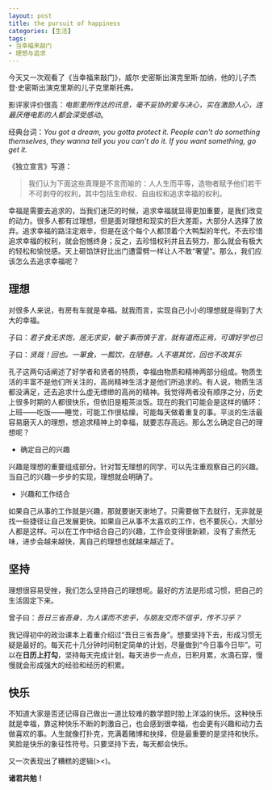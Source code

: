 ```yaml
---
layout: post
title: the pursuit of happiness
categories: [生活]
tags:
- 当幸福来敲门
- 理想与追求
---
```

今天又一次观看了《当幸福来敲门》，威尔·史密斯出演克里斯·加纳，他的儿子杰登·史密斯出演克里斯的儿子克里斯托弗。

影评家评价很高：*电影里所传达的讯息，毫不妥协的爱与决心，实在激励人心，连最厌倦电影的人都会深受感动*。

经典台词：*You got a dream, you gotta protect it. People can't do something themselves, they wanna tell you you can't do it. If you want something, go get it.*

《独立宣言》写道：

> 我们认为下面这些真理是不言而喻的：人人生而平等，造物者赋予他们若干不可剥夺的权利，其中包括生命权、自由权和追求幸福的权利。

幸福是需要去追求的，当我们迷茫的时候，追求幸福就显得更加重要，是我们改变的动力。很多人都有过理想，但是面对理想和现实的巨大差距，大部分人选择了放弃。追求幸福的路注定艰辛，但是在这个每个人都顶着个大鸭梨的年代，不去珍惜追求幸福的权利，就会抱憾终身；反之，去珍惜权利并且去努力，那么就会有极大的轻松和愉悦感。天上砸馅饼好比出门遭雷劈一样让人不敢“奢望”。那么，我们应该怎么去追求幸福呢？

## 理想

对很多人来说，有房有车就是幸福。就我而言，实现自己小小的理想就是得到了大大的幸福。

子曰：*君子食无求饱，居无求安，敏于事而慎于言，就有道而正焉，可谓好学也已*

子曰：*贤哉！回也。一箪食，一瓢饮，在陋巷。人不堪其忧，回也不改其乐*

孔子这两句话阐述了好学者和贤者的特质，幸福由物质和精神两部分组成。物质生活的丰富不是他们所关注的，高尚精神生活才是他们所追求的。有人说，物质生活都没满足，还去追求什么虚无缥缈的高尚的精神。我觉得两者没有顺序之分，历史上很多时期的人都很快乐，但依旧是粗茶淡饭。现在的我们可能会是这样的循环：上班——吃饭——睡觉，可能工作很枯燥，可能每天做着重复的事。平淡的生活最容易磨灭人的理想，想追求精神上的幸福，就要志存高远。那么怎么确定自己的理想呢？

- 确定自己的兴趣

兴趣是理想的重要组成部分。针对暂无理想的同学，可以先注重观察自己的兴趣。当自己的兴趣一步步的实现，理想就会明确了。

- 兴趣和工作结合

如果自己从事的工作就是兴趣，那就要谢天谢地了。只需要做下去就行，无非就是找一些捷径让自己发展更快。如果自己从事不太喜欢的工作，也不要灰心，大部分人都是这样。可以在工作中结合自己的兴趣，工作会变得很新颖，没有了索然无味，进步会越来越快，离自己的理想也就越来越近了。

## 坚持

理想很容易受挫，我们怎么坚持自己的理想呢。最好的方法是形成习惯，把自己的生活固定下来。

曾子曰：*吾日三省吾身，为人谋而不忠乎，与朋友交而不信乎，传不习乎？*

我记得初中的政治课本上着重介绍过“吾日三省吾身”。想要坚持下去，形成习惯无疑是最好的。每天花十几分钟时间制定简单的计划，尽量做到“今日事今日毕”。可以在**日历上打勾**，坚持每天完成计划。每天进步一点点，日积月累，水滴石穿，慢慢就会形成强大的经验和经历的积累。

## 快乐

不知道大家是否还记得自己做出一道比较难的数学题时脸上洋溢的快乐。这种快乐就是幸福，靠这种快乐不断的刺激自己，也会感到很幸福，也会更有兴趣和动力去做喜欢的事。人生就像打扑克，充满着赌博和抉择，但是最重要的是坚持和快乐。笑脸是快乐的象征性符号。只要坚持下去，每天都会快乐。

又一次表现出了糟糕的逻辑(><)。

**诸君共勉！**

